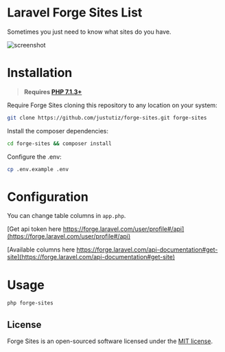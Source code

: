 # Laravel Forge Sites List

Sometimes you just need to know what sites do you have.

![screenshot](https://pbs.twimg.com/media/DcxK3UxX4AENbHr.jpg "Screenshot")

# Installation

> **Requires [PHP 7.1.3+](https://php.net/releases/)**

Require Forge Sites cloning this repository to any location on your system:
```bash
git clone https://github.com/justutiz/forge-sites.git forge-sites
```

Install the composer dependencies:
```bash
cd forge-sites && composer install
```

Configure the .env:
```bash
cp .env.example .env
```

# Configuration

You can change table columns in `app.php`.

[Get api token here https://forge.laravel.com/user/profile#/api](https://forge.laravel.com/user/profile#/api)

[Available columns here https://forge.laravel.com/api-documentation#get-site](https://forge.laravel.com/api-documentation#get-site)

# Usage

```bash
php forge-sites
```

## License

Forge Sites is an open-sourced software licensed under the [MIT license](LICENSE.md).
